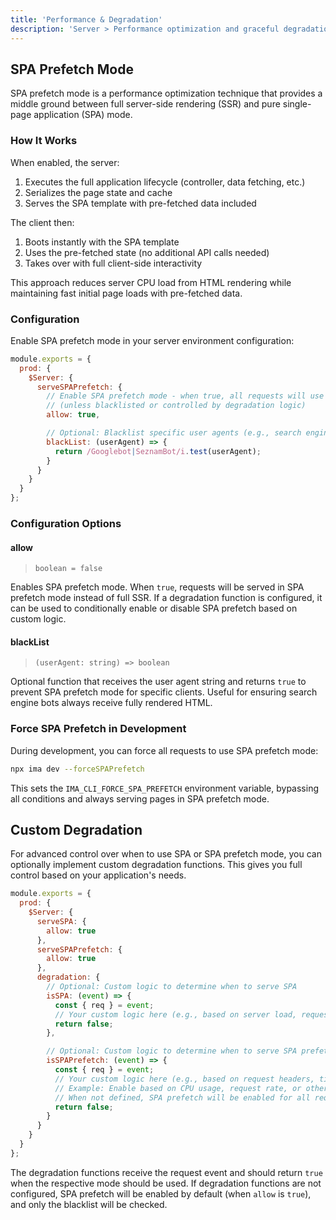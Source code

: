 ```yaml
---
title: 'Performance & Degradation'
description: 'Server > Performance optimization and graceful degradation'
---
```


## SPA Prefetch Mode

SPA prefetch mode is a performance optimization technique that provides a middle ground between full server-side rendering (SSR) and pure single-page application (SPA) mode.

### How It Works

When enabled, the server:
1. Executes the full application lifecycle (controller, data fetching, etc.)
2. Serializes the page state and cache
3. Serves the SPA template with pre-fetched data included

The client then:
1. Boots instantly with the SPA template
2. Uses the pre-fetched state (no additional API calls needed)
3. Takes over with full client-side interactivity

This approach reduces server CPU load from HTML rendering while maintaining fast initial page loads with pre-fetched data.

### Configuration

Enable SPA prefetch mode in your server environment configuration:

```javascript title="server/config/environment.js"
module.exports = {
  prod: {
    $Server: {
      serveSPAPrefetch: {
        // Enable SPA prefetch mode - when true, all requests will use SPA prefetch
        // (unless blacklisted or controlled by degradation logic)
        allow: true,

        // Optional: Blacklist specific user agents (e.g., search engine bots)
        blackList: (userAgent) => {
          return /Googlebot|SeznamBot/i.test(userAgent);
        }
      }
    }
  }
};
```

### Configuration Options

#### allow

> `boolean = false`

Enables SPA prefetch mode. When `true`, requests will be served in SPA prefetch mode instead of full SSR. If a degradation function is configured, it can be used to conditionally enable or disable SPA prefetch based on custom logic.

#### blackList

> `(userAgent: string) => boolean`

Optional function that receives the user agent string and returns `true` to prevent SPA prefetch mode for specific clients. Useful for ensuring search engine bots always receive fully rendered HTML.

### Force SPA Prefetch in Development

During development, you can force all requests to use SPA prefetch mode:

```bash
npx ima dev --forceSPAPrefetch
```

This sets the `IMA_CLI_FORCE_SPA_PREFETCH` environment variable, bypassing all conditions and always serving pages in SPA prefetch mode.

## Custom Degradation

For advanced control over when to use SPA or SPA prefetch mode, you can optionally implement custom degradation functions. This gives you full control based on your application's needs.

```javascript title="server/config/environment.js"
module.exports = {
  prod: {
    $Server: {
      serveSPA: {
        allow: true
      },
      serveSPAPrefetch: {
        allow: true
      },
      degradation: {
        // Optional: Custom logic to determine when to serve SPA
        isSPA: (event) => {
          const { req } = event;
          // Your custom logic here (e.g., based on server load, request type, etc.)
          return false;
        },

        // Optional: Custom logic to determine when to serve SPA prefetch
        isSPAPrefetch: (event) => {
          const { req } = event;
          // Your custom logic here (e.g., based on request headers, time of day, server metrics, etc.)
          // Example: Enable based on CPU usage, request rate, or other runtime metrics
          // When not defined, SPA prefetch will be enabled for all requests (subject to blacklist)
          return false;
        }
      }
    }
  }
};
```

The degradation functions receive the request event and should return `true` when the respective mode should be used. If degradation functions are not configured, SPA prefetch will be enabled by default (when `allow` is `true`), and only the blacklist will be checked.
